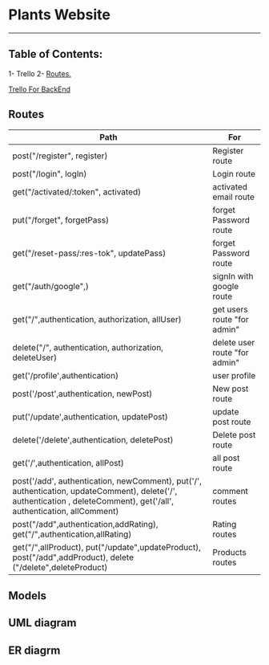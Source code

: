 # Plants Website
***
## Table of Contents:
1- Trello
2- [ Routes. ](#routes)


[Trello For BackEnd](https://trello.com/b/BJPpSSK5/backend)
<a name="routes"></a>
## Routes
|Path|For|
|-----|-----|
|post("/register", register)|Register route|
|post("/login", logIn)|Login route|
|get("/activated/:token", activated)|activated email route|
|put("/forget", forgetPass)|forget Password route|
|get("/reset-pass/:res-tok", updatePass)|forget Password route|
|get("/auth/google",)|signIn with google route|
|get("/",authentication, authorization, allUser)|get users  route "for admin"|
|delete("/", authentication, authorization, deleteUser)|delete user route "for admin"|
|get('/profile',authentication)|user profile|
|post('/post',authentication, newPost)|New post route|
|put('/update',authentication, updatePost)|update post route|
|delete('/delete',authentication, deletePost)|Delete post route|
|get('/',authentication, allPost)|all post route|
|post('/add', authentication, newComment), put('/', authentication, updateComment), delete('/', authentication , deleteComment), get('/all', authentication, allComment)|comment routes|
|post("/add",authentication,addRating), get("/",authentication,allRating)|Rating routes|
|get("/",allProduct), put("/update",updateProduct), post("/add",addProduct), delete ("/delete",deleteProduct)|Products routes| 
## Models
## UML diagram
## ER diagrm
